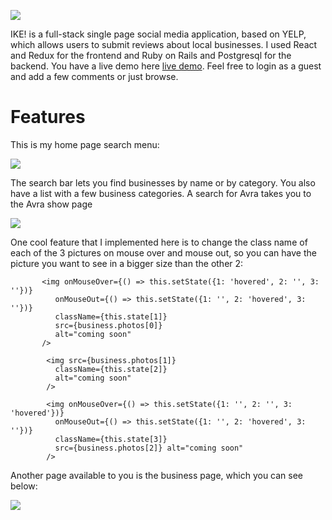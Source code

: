 ![](https://github.com/Bogdan18b/Project_Zebra/blob/master/pics/logo.png)

 IKE! is a full-stack single page social media application, based on YELP, which allows users to submit reviews about local businesses. I used React and Redux for the frontend and Ruby on Rails and Postgresql for the backend.
You have a live demo here [live demo](https://project-ike.herokuapp.com/#/). Feel free to login as a guest and add a few comments or just browse.

# Features
This is my home page search menu:

![](https://github.com/Bogdan18b/Project_Zebra/blob/master/pics/home.png)

The search bar lets you find businesses by name or by category. You also have a list with a few business categories. A search for Avra takes you to the Avra show page

![](https://github.com/Bogdan18b/Project_Zebra/blob/master/pics/business_show.png)

One cool feature that I implemented here is to change the class name of each of the 3 pictures on mouse over and mouse out, so you can have the picture you want to see in a bigger size than the other 2:

           <img onMouseOver={() => this.setState({1: 'hovered', 2: '', 3: ''})}
              onMouseOut={() => this.setState({1: '', 2: 'hovered', 3: ''})}
              className={this.state[1]}
              src={business.photos[0]}
              alt="coming soon"
           />

            <img src={business.photos[1]}
              className={this.state[2]}
              alt="coming soon"
            />

            <img onMouseOver={() => this.setState({1: '', 2: '', 3: 'hovered'})}
              onMouseOut={() => this.setState({1: '', 2: 'hovered', 3: ''})}
              className={this.state[3]}
              src={business.photos[2]} alt="coming soon"
            />

Another page available to you is the business page, which you can see below:

![](https://github.com/Bogdan18b/Project_Zebra/blob/master/pics/business_index.png)

